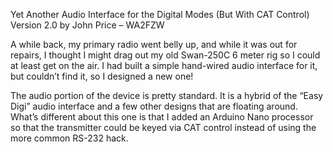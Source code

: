 Yet Another Audio Interface for the Digital Modes (But With CAT Control)
Version 2.0 by John Price – WA2FZW

A while back, my primary radio went belly up, and while it was out for
repairs, I thought I might drag out my old Swan-250C 6 meter rig so I
could at least get on the air. I had built a simple hand-wired audio
interface for it, but couldn’t find it, so I designed a new one!

The audio portion of the device is pretty standard. It is a hybrid of
the “Easy Digi” audio interface and a few other designs that are
floating around. What’s different about this one is that I added an
Arduino Nano processor so that the transmitter could be keyed via CAT
control instead of using the more common RS-232 hack.
